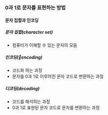 ### 0과 1로 문자를 표현하는 방법

#### 문자 집합과 인코딩

##### 문자 집합(character set)
- 컴퓨터가 이해할 수 있는 문자의 모음
##### 인코딩(encoding)
- 코드화 하는 과정
- 문자를 0과 1로 이루어진 문자 코드로 변환하는 과정
##### 디코딩(decoding)
- 코드를 해석하는 과정
- 0과 1로 표현된 문자 코드로 문자를 변환하는 과정
